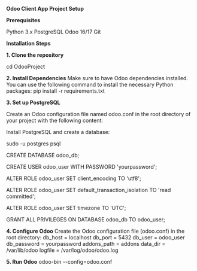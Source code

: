 **Odoo Client App Project Setup**

**Prerequisites**

Python 3.x
PostgreSQL
Odoo 16/17
Git


**Installation Steps**

**1. Clone the repository**

cd OdooProject

**2. Install Dependencies**
Make sure to have Odoo dependencies installed. You can use the following command to install the necessary Python packages:
pip install -r requirements.txt

**3. Set up PostgreSQL**

Create an Odoo configuration file named odoo.conf in the root directory of your project with the following content:

Install PostgreSQL and create a database:

sudo -u postgres psql

CREATE DATABASE odoo_db;

CREATE USER odoo_user WITH PASSWORD 'yourpassword';

ALTER ROLE odoo_user SET client_encoding TO 'utf8';

ALTER ROLE odoo_user SET default_transaction_isolation TO 'read committed';

ALTER ROLE odoo_user SET timezone TO 'UTC';

GRANT ALL PRIVILEGES ON DATABASE odoo_db TO odoo_user;

**4. Configure Odoo**
Create the Odoo configuration file (odoo.conf) in the root directory:
db_host = localhost
db_port = 5432
db_user = odoo_user
db_password = yourpassword
addons_path = addons
data_dir = /var/lib/odoo
logfile = /var/log/odoo/odoo.log

**5. Run Odoo**
odoo-bin --config=odoo.conf
